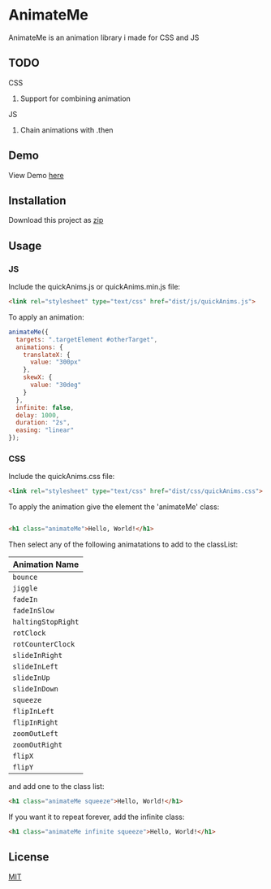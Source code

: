# AnimateMe

AnimateMe is an animation library i made for CSS and JS

## TODO

CSS

1. Support for combining animation

JS

1. Chain animations with .then

## Demo

View Demo [here](https://animateme.ibrahimfadel.com)

## Installation

Download this project as [zip](https://github.com/IbrahimFadel/quickAnims/tree/master/dist)

## Usage

### JS

Include the quickAnims.js or quickAnims.min.js file:

```html
<link rel="stylesheet" type="text/css" href="dist/js/quickAnims.js">
```

To apply an animation:

```js
animateMe({
  targets: ".targetElement #otherTarget",
  animations: {
    translateX: {
      value: "300px"
    },
    skewX: {
      value: "30deg"
    }
  },
  infinite: false,
  delay: 1000,
  duration: "2s",
  easing: "linear"
});
```

### CSS

Include the quickAnims.css file:

```html
<link rel="stylesheet" type="text/css" href="dist/css/quickAnims.css">
```

To apply the animation give the element the 'animateMe' class:

```html

<h1 class="animateMe">Hello, World!</h1>

```

Then select any of the following animatations to add to the classList:

| Animation Name |
|-----------|
| `bounce` |
| `jiggle` |
| `fadeIn` |
| `fadeInSlow` |
| `haltingStopRight` |
| `rotClock` |
| `rotCounterClock` |
| `slideInRight` |
| `slideInLeft` |
| `slideInUp` |
| `slideInDown` |
| `squeeze` |
| `flipInLeft` |
| `flipInRight` |
| `zoomOutLeft` |
| `zoomOutRight` |
| `flipX` |
| `flipY` |

and add one to the class list:

```html
<h1 class="animateMe squeeze">Hello, World!</h1>
```

If you want it to repeat forever, add the infinite class:

```html
<h1 class="animateMe infinite squeeze">Hello, World!</h1>
```

## License

[MIT](https://choosealicense.com/licenses/mit/)
